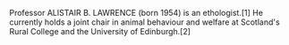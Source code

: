 Professor ALISTAIR B. LAWRENCE (born 1954) is an ethologist.[1] He currently holds a joint chair in animal behaviour and welfare at Scotland's Rural College and the University of Edinburgh.[2]
